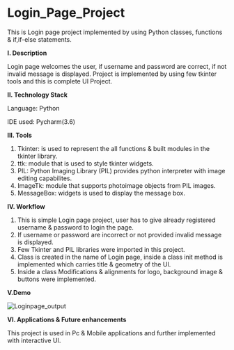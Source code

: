 # Login_Page_Project
This is Login page project implemented by using Python classes, functions & if,if-else statements.

**I. Description**

Login page welcomes the user, if username and password are correct, if not invalid message is displayed. 
Project is implemented by using few tkinter tools and this is complete UI Project.

**II. Technology Stack**

Language: Python

IDE used: Pycharm(3.6)

**III. Tools**

1. Tkinter: is used to represent the all functions & built modules in the tkinter library.
2. ttk: module that is used to style tkinter widgets.
3. PIL: Python Imaging Library (PIL) provides python interpreter with image editing capabilites.
4. ImageTk: module that supports photoimage objects from PIL images.
5. MessageBox: widgets is used to display the message box.

**IV. Workflow**

1. This is simple Login page project, user has to give already registered username & password to login the page.
2. If username or password are incorrect or not provided invalid message is displayed.
3. Few Tkinter and PIL libraries were imported in this project.
4. Class is created in the name of Login page, inside a class init method is implemented which carries title & geometry of the UI.
5. Inside a class Modifications & alignments for logo, background image & buttons were implemented.

**V.Demo**

![Loginpage_output](https://user-images.githubusercontent.com/99798157/189849769-63e153e8-6dd8-4f57-8a7d-c7c78bcf93ff.JPG)



**VI. Applications & Future enhancements**

This project is used in Pc & Mobile applications and further implemented with interactive UI.








